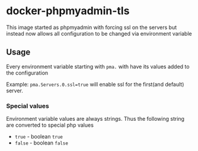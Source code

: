 # docker-phpmyadmin-tls
This image started as phpmyadmin with forcing ssl on the servers but instead now allows all configuration to be changed
via environment variable

## Usage
Every environment variable starting with `pma.` with have its values added to the configuration

Example: `pma.Servers.0.ssl=true` will enable ssl for the first(and default) server.

### Special values
Environment variable values are always strings. Thus the following string are converted to special php values

- `true` - boolean `true`
- `false` - boolean `false`
